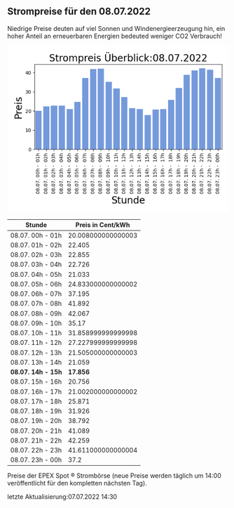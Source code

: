 
## Strompreise für den 08.07.2022

Niedrige Preise deuten auf viel Sonnen und Windenergieerzeugung hin, ein hoher Anteil an erneuerbaren Energien bedeuted weniger CO2 Verbrauch!

![Strompreis übersicht](imgs/strompreis_uebersicht.png)

| Stunde | Preis in Cent/kWh |
|---|---|
| 08.07. 00h -  01h | 20.008000000000003 | 
| 08.07. 01h -  02h | 22.405 | 
| 08.07. 02h -  03h | 22.855 | 
| 08.07. 03h -  04h | 22.726 | 
| 08.07. 04h -  05h | 21.033 | 
| 08.07. 05h -  06h | 24.833000000000002 | 
| 08.07. 06h -  07h | 37.195 | 
| 08.07. 07h -  08h | 41.892 | 
| 08.07. 08h -  09h | 42.067 | 
| 08.07. 09h -  10h | 35.17 | 
| 08.07. 10h -  11h | 31.858999999999998 | 
| 08.07. 11h -  12h | 27.227999999999998 | 
| 08.07. 12h -  13h | 21.505000000000003 | 
| 08.07. 13h -  14h | 21.059 | 
| **08.07. 14h -  15h** | **17.856** | 
| 08.07. 15h -  16h | 20.756 | 
| 08.07. 16h -  17h | 21.002000000000002 | 
| 08.07. 17h -  18h | 25.871 | 
| 08.07. 18h -  19h | 31.926 | 
| 08.07. 19h -  20h | 38.792 | 
| 08.07. 20h -  21h | 41.089 | 
| 08.07. 21h -  22h | 42.259 | 
| 08.07. 22h -  23h | 41.611000000000004 | 
| 08.07. 23h -  00h | 37.2 | 

Preise der EPEX Spot ® Strombörse (neue Preise werden täglich um 14:00 veröffentlicht für den kompletten nächsten Tag).

letzte Aktualisierung:07.07.2022 14:30
